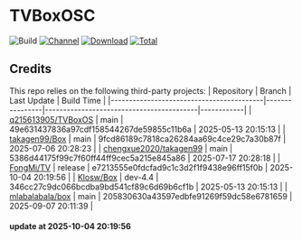 # TVBoxOSC

![Build](https://shields.io/github/actions/workflow/status/o0HalfLife0o/TVBoxOSC/test.yml?branch=master&logo=github&label=Build)
[![Channel](https://img.shields.io/badge/Follow-Telegram-blue.svg?logo=telegram)](https://t.me/TVBoxOSC)
[![Download](https://img.shields.io/github/v/release/o0HalfLife0o/TVBoxOSC?color=orange&logoColor=orange&label=Download&logo=DocuSign)](https://github.com/o0HalfLife0o/TVBoxOSC/releases/latest) 
[![Total](https://shields.io/github/downloads/o0HalfLife0o/TVBoxOSC/total?logo=Bookmeter&label=Counts&logoColor=yellow&color=yellow)](https://github.com/o0HalfLife0o/TVBoxOSC/releases)

## Credits
This repo relies on the following third-party projects:
| Repository                               | Branch         | Last Update                              | Build Time |
|------------------------------------------|----------------|------------------------------------------|------------|
| [q215613905/TVBoxOS](https://github.com/q215613905/TVBoxOS) | main           | 49e631437836a97cdf158544267de59855c11b6a  | 2025-05-13 20:15:13 |
| [takagen99/Box](https://github.com/takagen99/Box)         | main           | 9fcd86189c7818ca26284aa69c4ce29c7a30b87f | 2025-07-06 20:28:23 |
| [chengxue2020/takagen99](https://github.com/chengxue2020/takagen99) | main           | 5386d44175f99c7f60ff44ff9cec5a215e845a86  | 2025-07-17 20:28:18 |
| [FongMi/TV](https://github.com/FongMi/TV)               | release        | e7213555e0fdcfad9c1c3d2f1f9438e96ff15f0b  | 2025-10-04 20:19:56 |
| [Klosw/Box](https://github.com/Klosw/Box)               | dev-4.4        | 346cc27c9dc066bcdba9bd541cf89c6d69b6cf1b | 2025-05-13 20:15:13 |
| [mlabalabala/box](https://github.com/mlabalabala/box)    | main           | 205830630a43597edbfe91269f59dc58e6781659 | 2025-09-07 20:11:39 |

#### update at 2025-10-04 20:19:56
